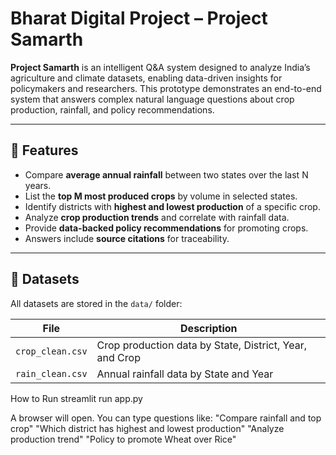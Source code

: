 # Bharat Digital Project – Project Samarth

**Project Samarth** is an intelligent Q&A system designed to analyze India’s agriculture and climate datasets, enabling data-driven insights for policymakers and researchers. This prototype demonstrates an end-to-end system that answers complex natural language questions about crop production, rainfall, and policy recommendations.

---

## 🌟 Features

- Compare **average annual rainfall** between two states over the last N years.
- List the **top M most produced crops** by volume in selected states.
- Identify districts with **highest and lowest production** of a specific crop.
- Analyze **crop production trends** and correlate with rainfall data.
- Provide **data-backed policy recommendations** for promoting crops.
- Answers include **source citations** for traceability.

---

## 📂 Datasets

All datasets are stored in the `data/` folder:

| File | Description |
|------|-------------|
| `crop_clean.csv` | Crop production data by State, District, Year, and Crop |
| `rain_clean.csv` | Annual rainfall data by State and Year |

How to Run
streamlit run app.py

A browser will open. 
You can type questions like:
"Compare rainfall and top crop"
"Which district has highest and lowest production"
"Analyze production trend"
"Policy to promote Wheat over Rice"
